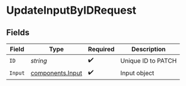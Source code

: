 # UpdateInputByIDRequest


## Fields

| Field                                                | Type                                                 | Required                                             | Description                                          |
| ---------------------------------------------------- | ---------------------------------------------------- | ---------------------------------------------------- | ---------------------------------------------------- |
| `ID`                                                 | *string*                                             | :heavy_check_mark:                                   | Unique ID to PATCH                                   |
| `Input`                                              | [components.Input](../../models/components/input.md) | :heavy_check_mark:                                   | Input object                                         |